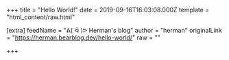 
+++
title = "Hello World!"
date = 2019-09-16T16:03:08.000Z
template = "html_content/raw.html"

[extra]
feedName = "ᕕ( ᐛ )ᕗ Herman's blog"
author = "herman"
originalLink = "https://herman.bearblog.dev/hello-world/"
raw = ""

+++

